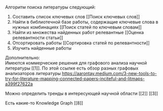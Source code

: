Алгоритм поиска литературы следующий:  
1) Составить список ключевых слов [[Поиск ключевых слов]]  
2) Найти в библиотечной базе работы, содержащие ключевые слова в нужных комбинациях [[Поиск статей по ключевым словам]]  
3) Найти из множества найденных работ релевантные [[Оценка релевантности статьи]]  
4) Отсортировать работы [[Сортировка статей по релевантности]]  
5) Изучить найденные работы

Дополнительно:  
Имеются коммерческие решения для графового анализа научной литературы [[1]]. 
По этой ссылке есть обзор разных графовых анализаторов литературы https://aarontay.medium.com/3-new-tools-to-try-for-literature-mapping-connected-papers-inciteful-and-litmaps-a399f27622a

Можно определить тренды в интересующей научной области [[2]] [[3]]

Есть какие-то Knowledge Graph [[8]] 